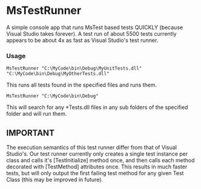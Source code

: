 # MsTestRunner

A simple console app that runs MsTest based tests QUICKLY (because Visual Studio takes forever).
A test run of about 5500 tests currently appears to be about 4x as fast as Visual Studio's test runner.

### Usage

    MsTestRunner "C:\MyCode\bin\Debug\MyUnitTests.dll" "C:\MyCode\bin\Debug\MyOtherTests.dll"
This runs all tests found in the specified files and runs them.

    MsTestRunner "C:\MyCode\bin\Debug"
This will search for any *Tests.dll files in any sub folders of the specified folder and will run them.


## IMPORTANT
The execution semantics of this test runner differ from that of Visual Studio's.
Our test runner currently only creates a single test instance per class and calls it's [TestInitialize] method once, 
and then calls each method decorated with [TestMethod] attributes once.
This results in much faster tests, but will only output the first failing test method for any given Test Class (this may be improved in future).
